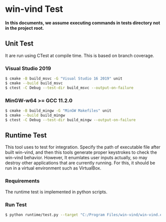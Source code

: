 # win-vind Test
**In this documents, we assume executing commands in tests directory not in the project root.**

## Unit Test
It are run using CTest at compile time. This is based on branch coverage.

### Visual Studio 2019
```bash
$ cmake -B build_msvc -G "Visual Studio 16 2019" unit
$ cmake --build build_msvc
$ ctest -C Debug --test-dir build_msvc --output-on-failure
```

### MinGW-w64 >= GCC 11.2.0
```bash
$ cmake -B build_mingw -G "MinGW Makefiles" unit
$ cmake --build build_mingw
$ ctest -C Debug --test-dir build_mingw --output-on-failure
```

## Runtime Test
This tool uses to test for integration.
Specify the path of executable file after built win-vind, and then this tools generate proper keystrokes to check the win-vind behavior. However, It enumlates user inputs actually, so may destroy other applications that are currently running. For this, it should be run in a virtual environment such as VirtualBox.

### Requirements
The runtime test is implemented in python scripts.


### Run Test
```bash
$ python runtime/test.py --target "C:/Program Files/win-vind/win-vind.exe"
```

